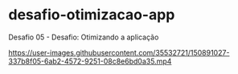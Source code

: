 # desafio-otimizacao-app
Desafio 05 - Desafio: Otimizando a aplicação

https://user-images.githubusercontent.com/35532721/150891027-337b8f05-6ab2-4572-9251-08c8e6bd0a35.mp4
